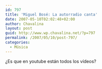 ```yaml
---
id: 797
title: 'Miguel Bosé: La autorradio canta'
date: 2007-05-10T02:02:48+02:00
author: Chavalina
layout: post
guid: http://www.wp.chavalina.net/?p=797
permalink: /2007/05/10/post-797/
categories:
  - Música
---
```

&iquest;Es que en youtube est&aacute;n todos los v&iacute;deos?

<object width="425" height="350"><param name="movie" value="http://www.youtube.com/v/2_9hC3x8hM0"><param name="wmode" value="transparent"><embed src="http://www.youtube.com/v/2_9hC3x8hM0" type="application/x-shockwave-flash" wmode="transparent" width="425" height="350"><noembed> Domingo, a por el mar cumpliendo una promesa<br />
tu sientate cerquita y ya veremos que pasa<br />
la auto-radio canta, no te separes<br />
la auto-radio canta, no te separes.<br />
<br />
Si acaso tienes sed aqui traigo de todo<br />
ahora que voy bien, que tal si hablamos un poco<br />
la auto-radio canta, no te separes<br />
la auto-radio canta, no te separes<br />
<br />
Parecen diez minutos pero hace horas<br />
que estamos en camino y no se ve la costa<br />
la auto-radio canta, no te separes<br />
la auto-radio canta, no te separes que...<br />
<br />
Esta cancion tal asi como es<br />
va dedicada a ti, no ves<br />
y a esa sonrisa que me parte en dos el corazon<br />
Hey<br />
Es toda entera para ti<br />
casi tan tierna como tu<br />
que nunca cuentas tus problemas por no molestar<br />
y se que los hay<br />
y se cuantos hay<br />
<br />
Atras quedan los ruidos con sus ciudades<br />
me gusta que tus ojos no quieran mirarme<br />
la auto-radio canta, no te separes<br />
la auto-radio canta, no te separes<br />
<br />
Y mientras tu me cuentas como va tu vida<br />
que tu padre no te entiende y que estas muy dolida<br />
la auto-radio canta y me distrae<br />
la auto-radio canta y se hace muy tarde<br />
<br />
Ves<br />
Esta cancion tal asi como es<br />
va dedicada a ti, no ves<br />
y a esa sonrisa que me parte en dos el corazon<br />
Hey<br />
Es toda entera para ti<br />
casi tan tierna como tu<br />
que nunca cuentas tus problemas por no molestar<br />
y se que los hay<br />
y se cuantos hay<br />
<br />
Y el dia se nos va y el mar aun no se ha visto<br />
el a&Atilde;&plusmn;o que viene saldremos mas pronto veras<br />
<br />
No te separes que<br />
Esta cancion tal asi como es<br />
va dedicada a ti, no ves<br />
que nunca cuentas tus problemas por no molestar<br />
y se que los hay<br />
y se cuantos hay<br />
y se que los hay<br />
y se cuantos hay<br />
yo se que los hay<br />
y se, y se, cuantos hay</noembed></object>
